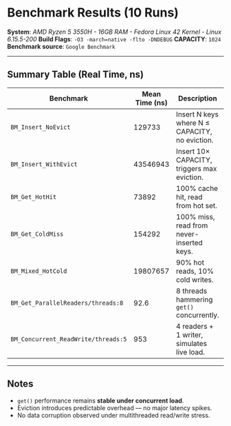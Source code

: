 # Benchmark Results (10 Runs)

**System**: *AMD Ryzen 5 3550H - 16GB RAM - Fedora Linux 42 Kernel - Linux 6.15.5-200*
**Build Flags**: `-O3 -march=native -flto -DNDEBUG`
**CAPACITY**: `1024`
**Benchmark source**: `Google Benchmark`

---

## Summary Table (Real Time, ns)

| Benchmark                           | Mean Time (ns) | Description                                    | Iterations |
| ----------------------------------- |----------------| ---------------------------------------------- |------------|
| `BM_Insert_NoEvict`                 | 129733         | Insert N keys where N ≤ CAPACITY, no eviction. | 5310       |
| `BM_Insert_WithEvict`               | 43546943       | Insert 10× CAPACITY, triggers max eviction.    | 16         |
| `BM_Get_HotHit`                     | 73892          | 100% cache hit, read from hot set.             | 9399       | 
| `BM_Get_ColdMiss`                   | 154292         | 100% miss, read from never-inserted keys.      | 4490       | 
| `BM_Mixed_HotCold`                  | 19807657       | 90% hot reads, 10% cold writes.                | 37         | 
| `BM_Get_ParallelReaders/threads:8`  | 92.6           | 8 threads hammering `get()` concurrently.      | 7103224    | 
| `BM_Concurrent_ReadWrite/threads:5` | 953            | 4 readers + 1 writer, simulates live load.     | 732270     | 

---

## Notes

* `get()` performance remains **stable under concurrent load**.
* Eviction introduces predictable overhead — no major latency spikes.
* No data corruption observed under multithreaded read/write stress.
